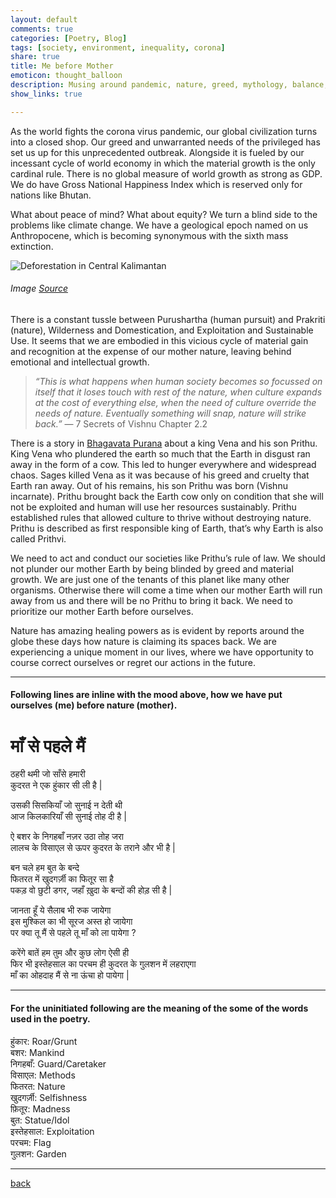 ```yaml
---
layout: default
comments: true
categories: [Poetry, Blog]
tags: [society, environment, inequality, corona]
share: true
title: Me before Mother
emoticon: thought_balloon
description: Musing around pandemic, nature, greed, mythology, balance, et al.
show_links: true

---
```

As the world fights the corona virus pandemic, our global civilization turns into a closed shop. Our greed and unwarranted needs of the privileged has set us up for this unprecedented outbreak. Alongside it is fueled by our incessant cycle of world economy in which the material growth is the only cardinal rule. There is no global measure of world growth as strong as GDP. We do have Gross National Happiness Index which is reserved only for nations like Bhutan.

What about peace of mind? What about equity? We turn a blind side to the problems like climate change. We have a geological epoch named on us Anthropocene, which is becoming synonymous with the sixth mass extinction.

![Deforestation in Central Kalimantan](https://miro.medium.com/max/1800/1*5BcRU-GNlLmN4za5iI-lKA.jpeg "Deforestation in Central Kalimantan")
###### Image [Source](https://www.greenpeace.org/international/story/6803/will-europe-lead-the-way-towards-zero-deforestation/)

There is a constant tussle between Purushartha (human pursuit) and Prakriti (nature), Wilderness and Domestication, and Exploitation and Sustainable Use. It seems that we are embodied in this vicious cycle of material gain and recognition at the expense of our mother nature, leaving behind emotional and intellectual growth.

> *“This is what happens when human society becomes so focussed on itself that it loses touch with rest of the nature, when culture expands at the cost of everything else, when the need of culture override the needs of nature. Eventually something will snap, nature will strike back.”* — 7 Secrets of Vishnu Chapter 2.2

There is a story in [Bhagavata Purana](https://en.wikipedia.org/wiki/Bhagavata_Purana) about a king Vena and his son Prithu. King Vena who plundered the earth so much that the Earth in disgust ran away in the form of a cow. This led to hunger everywhere and widespread chaos. Sages killed Vena as it was because of his greed and cruelty that Earth ran away. Out of his remains, his son Prithu was born (Vishnu incarnate). Prithu brought back the Earth cow only on condition that she will not be exploited and human will use her resources sustainably. Prithu established rules that allowed culture to thrive without destroying nature. Prithu is described as first responsible king of Earth, that’s why Earth is also called Prithvi.

We need to act and conduct our societies like Prithu’s rule of law. We should not plunder our mother Earth by being blinded by greed and material growth. We are just one of the tenants of this planet like many other organisms. Otherwise there will come a time when our mother Earth will run away from us and there will be no Prithu to bring it back. We need to prioritize our mother Earth before ourselves.

Nature has amazing healing powers as is evident by reports around the globe these days how nature is claiming its spaces back. We are experiencing a unique moment in our lives, where we have opportunity to course correct ourselves or regret our actions in the future.

---
#### Following lines are inline with the mood above, how we have put ourselves (me) before nature (mother).

# माँ से पहले मैं

ठहरी थमी जो साँसे हमारी<br/>
कुदरत ने एक हुंकार सी ली है |

उसकी सिसकियाँ जो सुनाई न देती थी<br/>
आज किलकारियाँ सी सुनाई तोह दी है |

ऐ बशर के निगहबाँ नज़र उठा तोह जरा<br/>
लालच के विसाएल से ऊपर कुदरत के तराने और भी है |

बन चले हम बुत के बन्दे<br/>
फितरत में खुदगर्ज़ी का फितूर सा है<br/>
पकड़ वो छुटी डगर, जहाँ ख़ुदा के बन्दों की होड़ सी है |

जानता हूँ ये सैलाब भी रुक जायेगा<br/>
इस मुश्किल का भी सूरज अस्त हो जायेगा<br/>
पर क्या तू मैं से पहले तू माँ को ला पायेगा ?

करेंगे बातें हम तुम और कुछ लोग ऐसी ही<br/>
फिर भी इस्तेहसाल का परचम ही कुदरत के गुलशन में लहराएगा<br/>
माँ का ओहदाह मैं से ना ऊंचा हो पायेगा |

---
#### For the uninitiated following are the meaning of the some of the words used in the poetry.

हुंकार:  Roar/Grunt<br/>
बशर:  Mankind<br/>
निगहबाँ:  Guard/Caretaker<br/>
विसाएल:  Methods<br/>
फितरत:  Nature<br/>
खुदगर्ज़ी:  Selfishness<br/>
फ़ितूर:  Madness<br/>
बुत:  Statue/Idol<br/>
इस्तेहसाल:  Exploitation<br/>
परचम:  Flag<br/>
गुलशन:  Garden<br/>

---

[back]({{site.url}})
